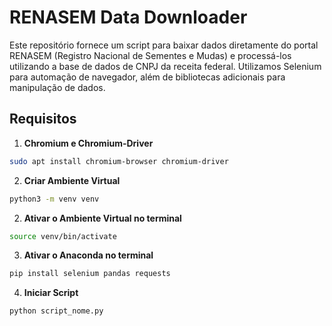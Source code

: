 # RENASEM Data Downloader

Este repositório fornece um script para baixar dados diretamente do portal RENASEM (Registro Nacional de Sementes e Mudas) e processá-los utilizando a base de dados de CNPJ da receita federal. Utilizamos Selenium para automação de navegador, além de bibliotecas adicionais para manipulação de dados.

## Requisitos

1. **Chromium e Chromium-Driver**  

```bash
sudo apt install chromium-browser chromium-driver
```

2. **Criar Ambiente Virtual**

```bash
python3 -m venv venv
```
2. **Ativar o Ambiente Virtual no terminal**

```bash
source venv/bin/activate
```

3. **Ativar o Anaconda no terminal**  
```bash
pip install selenium pandas requests
```

4. **Iniciar Script**  
```bash
python script_nome.py
```
